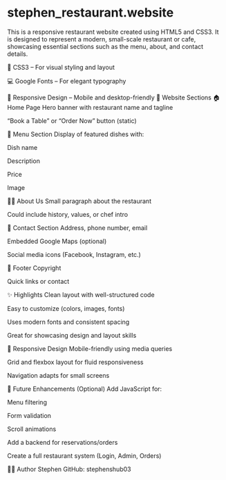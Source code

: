# stephen_restaurant.website
This is a responsive restaurant website created using HTML5 and CSS3. It is designed to represent a modern, small-scale restaurant or cafe, showcasing essential sections such as the menu, about, and contact details.

🎨 CSS3 – For visual styling and layout

💻 Google Fonts – For elegant typography

📱 Responsive Design – Mobile and desktop-friendly 📄 Website Sections 🏠 Home Page Hero banner with restaurant name and tagline

“Book a Table” or “Order Now” button (static)

🍲 Menu Section Display of featured dishes with:

Dish name

Description

Price

Image

🧑‍🍳 About Us Small paragraph about the restaurant

Could include history, values, or chef intro

📍 Contact Section Address, phone number, email

Embedded Google Maps (optional)

Social media icons (Facebook, Instagram, etc.)

🦶 Footer Copyright

Quick links or contact

✨ Highlights Clean layout with well-structured code

Easy to customize (colors, images, fonts)

Uses modern fonts and consistent spacing

Great for showcasing design and layout skills

📱 Responsive Design Mobile-friendly using media queries

Grid and flexbox layout for fluid responsiveness

Navigation adapts for small screens

🚀 Future Enhancements (Optional) Add JavaScript for:

Menu filtering

Form validation

Scroll animations

Add a backend for reservations/orders

Create a full restaurant system (Login, Admin, Orders)

👨‍💻 Author Stephen GitHub: stephenshub03
